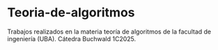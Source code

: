 # Teoria-de-algoritmos
Trabajos realizados en la materia teoría de algoritmos de la facultad de ingeniería (UBA). Cátedra Buchwald 1C2025.
